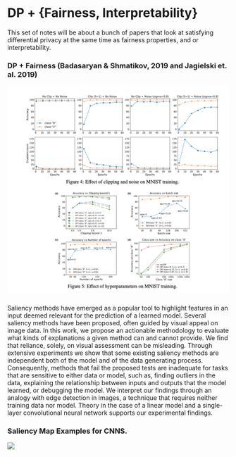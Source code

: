 DP + {Fairness, Interpretability}
=====================
This set of notes will be about a bunch of papers that
look at satisfying differential privacy at the same time as
fairness properties, and or interpretability.



### DP + Fairness (Badasaryan & Shmatikov, 2019 and Jagielski et. al. 2019)

<img src="https://raw.githubusercontent.com/adebayoj/papers/master/figures/dp_reading_group_summer_2019/hyperparams_bs_fairness.png" width="800"> 


Saliency methods have emerged as a popular tool to highlight
features in an input deemed relevant for the prediction of a 
learned model. Several saliency methods have been proposed, often 
guided by visual appeal on image data. In this work, we propose 
an actionable methodology to evaluate what kinds of explanations 
a given method can and cannot provide. We find that reliance, 
solely, on visual assessment can be misleading. Through extensive
experiments we show that some existing saliency methods are 
independent both of the model and of the data generating process.
Consequently, methods that fail the proposed tests are 
inadequate for tasks that are sensitive to either data or model,
such as, finding outliers in the data, explaining the 
relationship between inputs and outputs that the model learned,
or debugging the model. We interpret our findings through an 
analogy with edge detection in images, a technique that requires 
neither training data nor model. Theory in the case of a 
linear model and a single-layer convolutional neural network
supports our experimental findings.
 

### Saliency Map Examples for CNNS.
<img src="https://raw.githubusercontent.com/adebayoj/sanity_checks_saliency/master/doc/figures/saliency_methods_and_edge_detector.png" width="700">